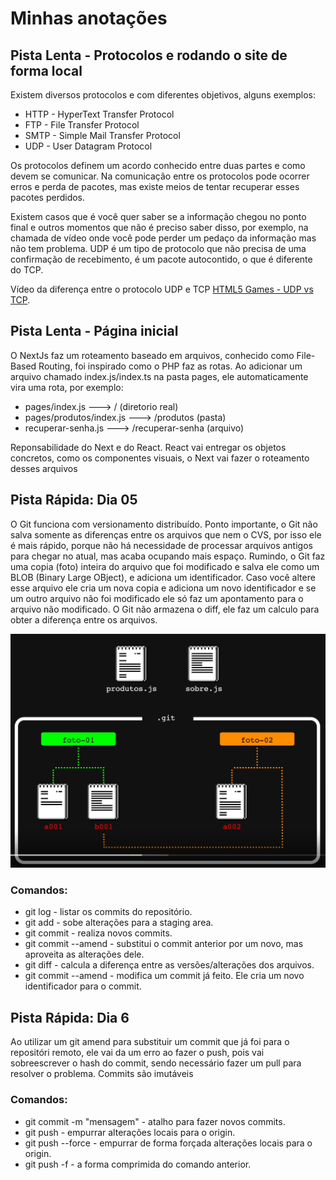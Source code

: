 # Minhas anotações

## Pista Lenta - Protocolos e rodando o site de forma local

Existem diversos protocolos e com diferentes objetivos, alguns exemplos:
  * HTTP - HyperText Transfer Protocol
  * FTP - File Transfer Protocol
  * SMTP - Simple Mail Transfer Protocol
  * UDP - User Datagram Protocol

Os protocolos definem um acordo conhecido entre duas partes e como devem se comunicar. Na comunicação entre os protocolos pode ocorrer erros e perda de pacotes, mas existe meios de tentar recuperar esses pacotes perdidos. 

Existem casos que é você quer saber se a informação chegou no ponto final e outros momentos que não é preciso saber disso, por exemplo, na chamada de vídeo onde você pode perder um pedaço da informação mas não tem problema. UDP é um tipo de protocolo que não precisa de uma confirmação de recebimento, é um pacote autocontido, o que é diferente do TCP.

Vídeo da diferença entre o protocolo UDP e TCP [HTML5 Games - UDP vs TCP](https://youtu.be/ZEEBsq3eQmg).

## Pista Lenta - Página inicial

O NextJs faz um roteamento baseado em arquivos, conhecido como File-Based Routing, foi inspirado como o PHP faz as rotas.
Ao adicionar um arquivo chamado index.js/index.ts na pasta pages, ele automaticamente vira uma rota, por exemplo: 
  * pages/index.js ---> / (diretorio real)
  * pages/produtos/index.js ---> /produtos (pasta)
  * recuperar-senha.js ---> /recuperar-senha (arquivo)

Reponsabilidade do Next e do React. React vai entregar os objetos concretos, como os componentes visuais, o Next vai fazer o roteamento desses arquivos

## Pista Rápida: Dia 05 
  O Git funciona com versionamento distribuído. Ponto importante, o Git não salva somente as diferenças entre os arquivos que nem o CVS, por isso ele é mais rápido, porque não há necessidade de processar arquivos antigos para chegar no atual, mas acaba ocupando mais espaço. 
  Rumindo, o Git faz uma copia (foto) inteira do arquivo que foi modificado e salva ele como um BLOB (Binary Large OBject), e adiciona um identificador. Caso você altere esse arquivo ele cria um nova copia e adiciona um novo identificador e se um outro arquivo não foi modificado ele só faz um apontamento para o arquivo não modificado. O Git não armazena o diff, ele faz um calculo para obter a diferença entre os arquivos.

![representação do versionamento do Git](./_img/image-1.png)

### Comandos:
  * git log - listar os commits do repositório.
  * git add - sobe alterações para a staging area.
  * git commit - realiza novos commits.
  * git commit --amend - substitui o commit anterior por um novo, mas aproveita as alterações dele.
  * git diff - calcula a diferença entre as versões/alterações dos arquivos.
  * git commit --amend - modifica um commit já feito. Ele cria um novo identificador para o commit.

## Pista Rápida: Dia 6
  Ao utilizar um git amend para substituir um commit que já foi para o repositóri remoto, ele vai da um erro ao fazer o push, pois vai sobreescrever o hash do commit, sendo necessário fazer um pull para resolver o problema. Commits são imutáveis 

### Comandos:
  * git commit -m "mensagem" - atalho para fazer novos commits.
  * git push - empurrar alterações locais para o origin.
  * git push --force - empurrar de forma forçada alterações locais para o origin.
  * git push -f - a forma comprimida do comando anterior.
